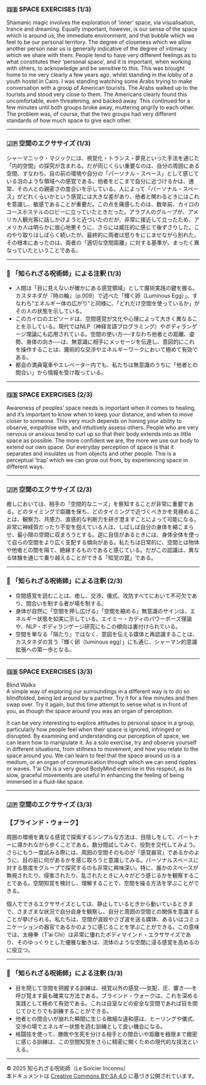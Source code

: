 ### 🇬🇧 SPACE EXERCISES (1/3)

Shamanic magic involves the exploration of ‘inner’ space, via visualisation, trance and dreaming. Equally important, however, is our sense of the space which is around us; the immediate environment, and that bubble which we feel to be our personal territory. The degree of closeness which we allow another person near us is generally indicative of the degree of intimacy which we share with them. People tend to have very different feelings as to what constitutes their ‘personal space’, and it is important, when working with others, to acknowledge and be sensitive to this. This was brought home to me very clearly a few years ago, whilst standing in the lobby of a youth hostel in Cairo. I was standing watching some Arabs trying to make conversation with a group of American tourists. The Arabs walked up to the tourists and stood very close to them. The Americans clearly found this uncomfortable, even threatening, and backed away. This continued for a few minutes
until both groups broke away, muttering angrily to each other. The problem was, of course, that the two groups had very different standards of how much space to give each other.

---

### 🇯🇵 空間のエクササイズ (1/3)

シャーマニック・マジックには、視覚化・トランス・夢見といった手法を通じた「内的空間」の探究が含まれる。だが同じくらい重要なのは、自分の周囲にある空間、すなわち、目の前の環境や自分の「パーソナル・スペース」として感じている泡のような領域への感覚である。他者をどこまで自分に近づけるかは、通常、その人との親密さの度合いを示している。人によって「パーソナル・スペース」がどれくらいかという感覚には大きな差があり、他者と関わるときにはこれを意識し、敏感であることが重要だ。この点を痛感したのは、数年前、カイロのユースホステルのロビーに立っていたときだった。アラブ人のグループが、アメリカ人観光客に話しかけようと近づいたのだが、非常に接近して立ったため、アメリカ人は明らかに居心地悪そうに、さらには威圧的に感じて後ずさりした。このやり取りはしばらく続いたが、最終的に両者は怒りをにじませながら別れた。その根本にあったのは、両者の「適切な空間距離」に対する基準が、まったく異なっていたということである。

---

### 🐌 「知られざる呪術師」による注釈 (1/3)

- 人間は「目に見えないが確かにある感覚領域」として魔術実践の鍵を握る。カスタネダが『時の輪』（p.009）で述べた「輝く卵（Luminous Egg）」、すなわち“エネルギー体の広がり”と同様に、「どれだけ空間を使っているか」がその人の状態を示している。
- このカイロのエピソードは、空間感覚が文化や心理によって大きく異なることを示している。現代ではNLP（神経言語プログラミング）やボディランゲージ理論にも応用されている。空間の使い方──すなわち他者との距離、姿勢、身体の向き──は、無意識に相手にメッセージを伝達し、意図的にこれを操作することは、魔術的な交渉やエネルギーワークにおいて極めて有効である。
- 都会の満員電車やエレベーター内でも、私たちは無意識のうちに「他者との間合い」から情報を受け取っている。

---

### 🇬🇧 SPACE EXERCISES (2/3)

Awareness of peoples’ space needs is important when it comes to healing, and it’s important to know when to keep your distance, and when to move closer to someone. This very much depends on honing your ability to observe, empathise with, and intuitively assess others. People who are very nervous or anxious tend to curl up so that their body extends into as little space as possible. The more confident we are, the more we use our body to extend our own space. Our everyday perception of space is that it separates and insulates us from objects and other people. This is a perceptual ‘trap’ which we can grow out from, by experiencing space in different ways.

---

### 🇯🇵 空間のエクササイズ (2/3)

癒しにおいては、相手の「空間的なニーズ」を察知することが非常に重要である。どのタイミングで距離を保ち、どのタイミングで近づくべきかを見極めることは、観察力、共感力、直感的な判断力を研ぎ澄ますことによって可能になる。非常に神経質だったり不安を抱えている人は、しばしば自分の身体を縮こまらせ、最小限の空間に収まろうとする。逆に自信があるときには、身体全体を使って自らの空間をより広く支配する傾向がある。私たちは日常的に、空間とは物体や他者との間を隔て、絶縁するものであると感じている。だがこの認識は、異なる体験を通じて乗り越えることができる「知覚の罠」である。

---

### 🐌 「知られざる呪術師」による注釈 (2/3)

- 空間感覚を読むことは、癒し、交渉、儀式、攻防すべてにおいて不可欠であり、間合いを制する者が場を制する。
- 身体が自然に「空間を押し広げる」「空間を縮める」無意識のサインは、エネルギー状態を如実に示している。エイミー・カディのパワーポーズ理論や、NLP・ボディランゲージ研究にもこの傾向は裏付けられている。
- 空間を単なる「隔たり」ではなく、意図を伝える媒体と再認識することは、カスタネダの言う「輝く卵（luminous egg）」にも通じ、シャーマン的意識拡張への第一歩となる。

---

### 🇬🇧 SPACE EXERCISES (3/3)

Blind Walks  
A simple way of exploring our surroundings in a different way is to do so blindfolded, being led around by a partner. Try it for a few minutes and then swap over. Try it again, but this time attempt to sense what is in front of you, as though the space around you was an organ of perception.

It can be very interesting to explore attitudes to personal space in a group, particularly how people feel when their space is ignored, infringed or disrupted. By examining and understanding our perception of space, we can learn how to manipulate it. As a solo exercise, try and observe yourself in different situations, from stillness to movement, and how you relate to the space around you. We can learn to feel that the space around us is a medium, or an organ of communication through which we can send ripples or waves. T’ai Chi is a very good BodyMind exercise in this respect, as its slow, graceful movements are useful in enhancing the feeling of being immersed in a fluid-like space.

---

### 🇯🇵 空間のエクササイズ (3/3)

### 【ブラインド・ウォーク】  
周囲の環境を異なる感覚で探索するシンプルな方法は、目隠しをして、パートナーに導かれながら歩くことである。数分間試してみて、役割を交代してみよう。さらにもう一度試みる際には、周囲の空間そのものが「感覚器官」であるかのように、目の前に何があるかを感じ取ろうと意識してみる。パーソナルスペースに対する態度をグループで探究するのも非常に興味深い。特に、誰かのスペースが無視されたり、侵害されたり、乱されたときに人々がどう感じるかを観察することである。空間知覚を検討し、理解することで、空間を操る方法を学ぶことができる。

個人でできるエクササイズとしては、静止しているときから動いているときまで、さまざまな状況で自分自身を観察し、自分と周囲の空間との関係を意識することが挙げられる。私たちは、空間が波紋やさざ波を送る媒体、あるいはコミュニケーションの器官であるかのように感じることを学ぶことができる。この意味では、太極拳（T’ai Chi）は非常に優れたボディマインド・エクササイズであり、そのゆっくりとした優雅な動きは、流体のような空間に浸る感覚を高めるのに役立つ。

---

### 🐌 「知られざる呪術師」による注釈 (3/3)

- 目を閉じて空間を把握する訓練は、視覚以外の感覚──気配、圧、響き──を呼び覚ます最も確実な方法である。ブラインド・ウォークは、これを深める実践として極めて有効である。これは自室などの安全な空間であれば目を閉じてひとりでも訓練することができる。
- 他者との間合いが崩れた瞬間に生じる微細な違和感は、ヒーリングや儀式、交渉の場でエネルギー状態を読む訓練として良い機会になる。
- 格闘技を使って、勝敗や生死を分ける相手との間合いや距離を極限まで緻密に感じる訓練は、この空間知覚をさらに精密に開くための現代的な技法といえる。

---

© 2025 知られざる呪術師（Le Sorcier Inconnu）  
本ドキュメントは [Creative Commons BY-SA 4.0](https://creativecommons.org/licenses/by-sa/4.0/deed.ja) に基づき公開されています。
